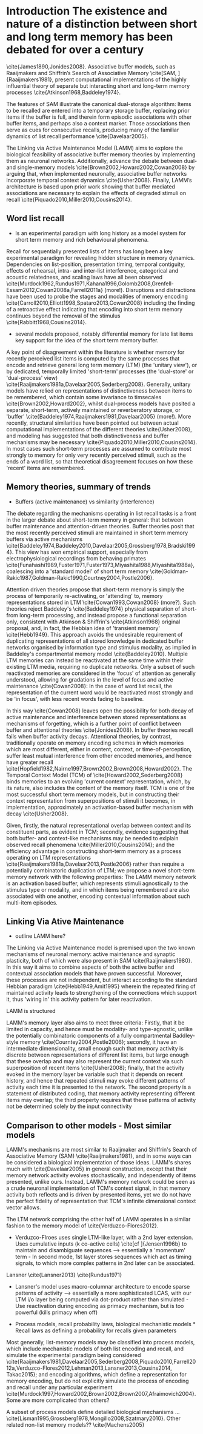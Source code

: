 # Introduction The existence and nature of a distinction between short and long term memory has been debated for over a century
\cite{James1890,Jonides2008}. Associative buffer models, such as Raaijmakers and Shiffrin’s Search of Associative Memory \cite[SAM,
]{Raaijmakers1981}, present computational implementations of the highly influential theory of separate but interacting short and
long-term memory processes \cite{Atkinson1968,Baddeley1974}.

The features of SAM illustrate the canonical dual-storage algorithm: Items to be recalled are entered into a temporary storage
buffer, replacing prior items if the buffer is full, and therein form episodic associations with other buffer items, and perhaps
also a context marker. Those associations then serve as cues for consecutive recalls, producing many of the familiar dynamics of
list recall performance \cite{Davelaar2005}.

The Linking via Active Maintenance Model (LAMM) aims to explore the biological feasibility of associative buffer memory theories by
implementing them as neuronal networks. Additionally, advance the debate between dual- and single-memory models
\cite{Brown2002,Howard2002,Cowan2008} by arguing that, when implemented neuronally, associative buffer networks incorporate
temporal context dynamics \cite{Usher2008}. Finally, LAMM’s architecture is based upon prior work showing that buffer mediated
associations are necessary to explain the effects of degraded stimuli on recall \cite{Piquado2010,Miller2010,Cousins2014}.

## Word list recall

- Is an experimental paradigm with long history as a model system for short term memory and rich behavioural phenomena.

Recall for sequentially presented lists of items has long been a key experimental paradigm for revealing hidden structure in memory
dynamics. Dependencies on list-position, presentation timing, temporal contiguity, effects of rehearsal, intra- and inter-list
interference, categorical and acoustic relatedness, and scaling laws have all been observed
\cite{Murdock1962,Rundus1971,Kahana1996,Golomb2008,Grenfell-Essam2012,Cowan2008a,Farrell2011a} (more!). Disruptions and
distractions have been used to probe the stages and modalities of memory encoding
\cite{Carroll2010,Elliott1998,Spataro2013,Cowan2008} including the finding of a retroactive effect indicating that encoding into
short term memory continues beyond the removal of the stimulus \cite{Rabbitt1968,Cousins2014}.

- several models proposed, notably differential memory for late list items key support for the idea of the short term memory
buffer.

A key point of disagreement within the literature is whether memory for recently perceived list items is computed by the same
processes that encode and retrieve general long term memory (LTM) (the 'unitary view'), or by dedicated, temporally limited
'short-term' processes (the 'dual-store' or 'dual-process' view) \cite{Raaijmakers1981a,Davelaar2005,Sederberg2008}. Generally,
unitary models have relied on representations of distinctiveness between items to be remembered, which contain some invariance to
timsecales \cite{Brown2002,Howard2002}, whilst dual-process models have posited a separate, short-term, actively maintained or
reverberatory storage, or 'buffer' \cite{Baddeley1974,Raaijmakers1981,Davelaar2005} (more!). More recently, structural similarities
have been pointed out between actual computational implementations of the different theories \cite{Usher2008}, and modeling has
suggested that both distinctiveness and buffer mechanisms may be necessary \cite{Piquado2010,Miller2010,Cousins2014}. In most cases
such short-term processes are assumed to contribute most strongly to memory for only very recently perceived stimuli, such as the
ends of a word list, so that theoretical disagreement focuses on how these 'recent' items are remembered.


## Memory theories, summary of trends

- Buffers (active maintenance) vs similarity (interference)

The debate regarding the mechanisms operating in list recall tasks is a front in the larger debate about short-term memory in
general: that between buffer maintenance and attention-driven theories. Buffer theories posit that the most recently perceived
stimuli are maintained in short term memory buffers via active mechanisms
\cite{Baddeley1974,Baddeley2010,Davelaar2005,Grossberg1978,Bradski1994}. This view has won empirical support, especially from
electrophysiological recordings from behaving primates \cite{Funahashi1989,Fuster1971,Fuster1973,Miyashita1988,Miyashita1988a},
coalescing into a 'standard model' of short term memory \cite{Goldman-Rakic1987,Goldman-Rakic1990,Courtney2004,Postle2006}.

Attention driven theories propose that short-term memory is simply the process of temporarily re-activating, or 'attending' to,
memory representations stored in LTM \cite{Cowan1993,Cowan2008} (more?). Such theories reject Baddeley's \cite{Baddeley1974}
physical separation of short- from long-term processing, and instead propose a functional separation only, consistent with Atkinson
& Shiffrin's \cite{Atkinson1968} original proposal, and, in fact, the Hebbian idea of 'transient memory' \cite{Hebb1949}. This
approach avoids the undesirable requirement of duplicating representations of all stored knowledge in dedicated buffer networks
organised by information type and stimulus modality, as implied in Baddeley's compartmental memory model \cite{Baddeley2010}.
Multiple LTM memories can instead be reactivated at the same time within their existing LTM media, requiring no duplicate networks.
Only a subset of such reactivated memories are considered in the 'focus' of attention as generally understood, allowing for
gradations in the level of focus and active maintenance \cite{Cowan2008}: In the case of word list recall, the representation of
the current word would be reactivated most strongly and be 'in focus', with less recent words fading to baseline.

In this way \cite{Cowan2008} leaves open the possibility for both decay of active maintenance and interference between stored
representations as mechanisms of forgetting, which is a further point of conflict between buffer and attentional theories
\cite{Jonides2008}. In buffer theories recall fails when buffer activity decays. Attentional theories, by contrast, traditionally
operate on memory encoding schemes in which memories which are most different, either in content, context, or time-of-perception,
suffer least mutual interference from other encoded memories, and hence have greater recall
\cite{Hopfield1982,Nairne1997,Brown2002,Brown2008,Howard2002}. The Temporal Context Model (TCM) of \cite{Howard2002,Sederberg2008}
binds memories to an evolving 'current context' representation, which, by its nature, also includes the content of the memory
itself. TCM is one of the most successful short term memory models, but in constructing their context representation from
superpositions of stimuli it becomes, in implementation, approximately an activation-based buffer mechanism with decay
\cite{Usher2008}.

Given, firstly, the natural representational overlap between context and its constituent parts, as evident in TCM; secondly,
evidence suggesting that both buffer- and context-like mechanisms may be needed to exlplain observed recall phenomena
\cite{Miller2010,Cousins2014}; and the efficiency advantage in constructing short-term memory as a process operating on LTM
representations \cite{Raaijmakers1981a,Davelaar2013,Postle2006} rather than require a potentially combinatoric duplication of LTM;
we propose a novel short-term memory network with the following properties: The LAMM memory network is an activation based buffer,
which represents stimuli agnostically to the stimulus type or modality, and in which items being remembered are also associated
with one another, encoding contextual information about such multi-item episodes.

## Linking Via Ative Maintenance

- outline LAMM here?

The Linking via Active Maintenance model is premised upon the two known mechanisms of neuronal memory: active maintenance and synaptic
plasticity, both of which were also present in SAM \cite{Raaijmakers1980}. In this way it aims to combine aspects of both the
active buffer and contextual association models that have proven successful. Moreover, these processes are not independent, but
interact according to the standard Hebbian paradigm \cite{Hebb1949,Amit1995} wherein the repeated firing of maintained activity
leads to strengthening of the connections which support it, thus 'wiring in' this activity pattern for later reactivation.

LAMM is structured

LAMM's memory layer also aims to meet three criteria: Firstly, that it be limited in capacity, and hence must be modality- and
type-agnostic, unlike the potentially combinatoric components of a fully compartmental Baddley-style memory
\cite{Courntey2004,Postle2006}; secondly, it have an intermediate dimensionality, small enough such that memory activity is
discrete between representations of different list items, but large enough that these overlap and may also represent the current
context via such superposition of recent items \cite{Usher2008}; finally, that the activity evoked in the memory layer be variable
such that it depends on recent history, and hence that repeated stimuli may evoke different patterns of activity each time it is
presented to the network. The second property is a statement of distributed coding, that memory activity representing different
items may overlap; the third property requires that these patterns of activity not be determined solely by the input connectivity


## Comparison to other models - Most similar models

LAMM's mechanisms are most similar to Raaijmaker and Shiffrin's Search of Associative Memory (SAM) \cite{Raaijmakers1981}, and in
some ways can be considered a biological implementation of those ideas. LAMM's shares much with \cite{Davelaar2005} in general
construction, except that their memory network activity evolves stochastically, and independently of items presented, unlike ours.
Instead, LAMM's memory network could be seen as a crude neuronal implementation of TCM's context signal, in that memory activity
both reflects and is driven by presented items, yet we do not have the perfect fidelity of representation that TCM's infinite
dimensional context vector allows.

The LTM network comprising the other half of LAMM operates in a similar fashion to the memory model of \cite{Verduzco-Flores2012}.

- Verduzco-Flroes uses single LTM-like layer, with a 2nd layer extension. Uses cumulative inputs (k co-active cells) \cite[cf
]{Jensen1996b} to maintain and disambiguate sequences --> essentially a 'momentum' term - In second mode, 1st layer stores
sequences which act as timing signals, to which more complex patterns in 2nd later can be associated.

Lansner \cite{Lansner2013}  \cite{Rundus1971}

- Lansner's model uses macro-columnar architecture to encode sparse patterns of activity --> essentially a more sophisticated LCAS,
with our LTM i/o layer being computed via dot-product rather than simulated - Use reactivation during encoding as primacy
mechanism, but is too powerful (kills primacy when off)



- Process models, recall probability laws, biological mechanistic models * Recall laws as defining a probability for recalls given
parameters

Most generally, list-memory models may be classified into process models, which include mechanistic models of both list encoding
and recall, and simulate the experimental paradigm being considered
\cite{Raaijmakers1981,Davelaar2005,Sederberg2008,Piquado2010,Farrell2012a,Verduzco-Flores2012,Lehman2013,Lansner2013,Cousins2014,
Takac2015}; and encoding algorithms, which define a representation for memory encoding, but do not explicitly simulate the process
of encoding and recall under any particular experiment \cite{Murdock1997,Howard2002,Brown2002,Brown2007,Afraimovich2004}. Some are
more complicated than others?

A subset of process models define detailed biological mechanisms ... \cite{Lisman1995,Grossberg1978,Mongillo2008,Szatmary2010}.
Other related non-list memory models?? \cite{Machens2005}